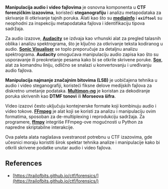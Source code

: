 **Manipulacija audio i video fajlovima** je osnovna komponenta u **CTF forenzičkim izazovima**, koristeći **steganografiju** i analizu metapodataka za skrivanje ili otkrivanje tajnih poruka. Alati kao što su **[mediainfo](https://mediaarea.net/en/MediaInfo)** i **`exiftool`** su neophodni za inspekciju metapodataka fajlova i identifikaciju tipova sadržaja.

Za audio izazove, **[Audacity](http://www.audacityteam.org/)** se izdvaja kao vrhunski alat za pregled talasnih oblika i analizu spektrograma, što je ključno za otkrivanje teksta kodiranog u audio. **[Sonic Visualiser](http://www.sonicvisualiser.org/)** se toplo preporučuje za detaljnu analizu spektrograma. **Audacity** omogućava manipulaciju audio zapisa kao što su usporavanje ili preokretanje pesama kako bi se otkrile skrivene poruke. **[Sox](http://sox.sourceforge.net/)**, alat za komandnu liniju, odlično se snalazi u konvertovanju i uređivanju audio fajlova.

**Manipulacija najmanje značajnim bitovima (LSB)** je uobičajena tehnika u audio i video steganografiji, koristeći fiksne delove medijskih fajlova za diskretno umetanje podataka. **[Multimon-ng](http://tools.kali.org/wireless-attacks/multimon-ng)** je koristan za dekodiranje poruka skrivenih kao **DTMF tonovi** ili **Morseova šifra**.

Video izazovi često uključuju kontejnerske formate koji kombinuju audio i video tokove. **[FFmpeg](http://ffmpeg.org/)** je alat koji se koristi za analizu i manipulaciju ovim formatima, sposoban za de-multiplexing i reprodukciju sadržaja. Za programere, **[ffmpy](http://ffmpy.readthedocs.io/en/latest/examples.html)** integriše FFmpeg-ove mogućnosti u Python za napredne skriptabilne interakcije.

Ova paleta alata naglašava svestranost potrebnu u CTF izazovima, gde učesnici moraju koristiti širok spektar tehnika analize i manipulacije kako bi otkrili skrivene podatke unutar audio i video fajlova.

## References
* [https://trailofbits.github.io/ctf/forensics/](https://trailofbits.github.io/ctf/forensics/)

